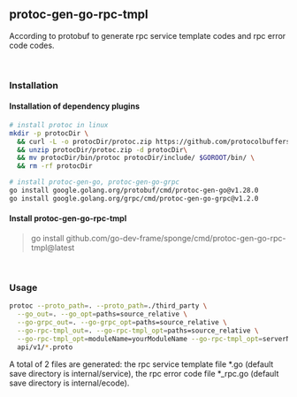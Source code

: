 ## protoc-gen-go-rpc-tmpl

According to protobuf to generate rpc service template codes and rpc error code codes.

<br>

### Installation

#### Installation of dependency plugins

```bash
# install protoc in linux
mkdir -p protocDir \
  && curl -L -o protocDir/protoc.zip https://github.com/protocolbuffers/protobuf/releases/download/v3.20.1/protoc-3.20.1-linux-x86_64.zip \
  && unzip protocDir/protoc.zip -d protocDir\
  && mv protocDir/bin/protoc protocDir/include/ $GOROOT/bin/ \
  && rm -rf protocDir

# install protoc-gen-go, protoc-gen-go-grpc
go install google.golang.org/protobuf/cmd/protoc-gen-go@v1.28.0
go install google.golang.org/grpc/cmd/protoc-gen-go-grpc@v1.2.0
```

#### Install protoc-gen-go-rpc-tmpl

> go install github.com/go-dev-frame/sponge/cmd/protoc-gen-go-rpc-tmpl@latest

<br>

### Usage

```bash
protoc --proto_path=. --proto_path=./third_party \
  --go_out=. --go_opt=paths=source_relative \
  --go-grpc_out=. --go-grpc_opt=paths=source_relative \
  --go-rpc-tmpl_out=. --go-rpc-tmpl_opt=paths=source_relative \
  --go-rpc-tmpl_opt=moduleName=yourModuleName --go-rpc-tmpl_opt=serverName=yourServerName \
  api/v1/*.proto
```

A total of 2 files are generated: the rpc service template file *.go (default save directory is internal/service),  the rpc error code file *_rpc.go (default save directory is internal/ecode).
